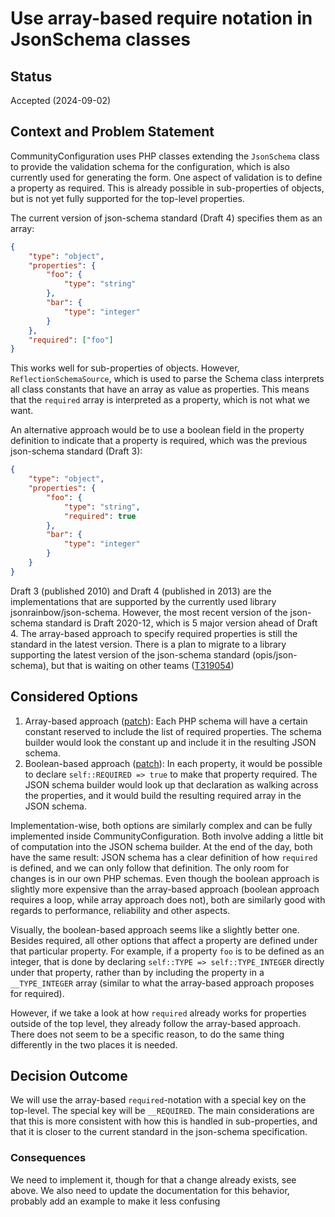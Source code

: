 # Use array-based require notation in JsonSchema classes

## Status

Accepted (2024-09-02)

## Context and Problem Statement

CommunityConfiguration uses PHP classes extending the `JsonSchema` class to provide the validation schema for the configuration,
which is also currently used for generating the form.
One aspect of validation is to define a property as required.
This is already possible in sub-properties of objects, but is not yet fully supported for the top-level properties.

The current version of json-schema standard (Draft 4) specifies them as an array:
```json
{
    "type": "object",
    "properties": {
        "foo": {
            "type": "string"
        },
        "bar": {
            "type": "integer"
        }
    },
    "required": ["foo"]
}
```
This works well for sub-properties of objects. However, `ReflectionSchemaSource`, which is used to parse the Schema class
interprets all class constants that have an array as value as properties.
This means that the `required` array is interpreted as a property, which is not what we want.

An alternative approach would be to use a boolean field in the property definition to indicate that a property is required,
which was the previous json-schema standard (Draft 3):
```json
{
    "type": "object",
    "properties": {
        "foo": {
            "type": "string",
            "required": true
        },
        "bar": {
            "type": "integer"
        }
    }
}
```

Draft 3 (published 2010) and Draft 4 (published in 2013) are the implementations that are supported by the currently used library jsonrainbow/json-schema.
However, the most recent version of the json-schema standard is Draft 2020-12, which is 5 major version ahead of Draft 4.
The array-based approach to specify required properties is still the standard in the latest version.
There is a plan to migrate to a library supporting the latest version of the json-schema standard (opis/json-schema),
but that is waiting on other teams ([T319054](https://phabricator.wikimedia.org/T319054))

## Considered Options

1. Array-based approach ([patch](https://gerrit.wikimedia.org/r/c/mediawiki/extensions/CommunityConfiguration/+/1059149/4)): Each PHP schema will have a certain constant reserved to include the list of required properties. The schema builder would look the constant up and include it in the resulting JSON schema.
1. Boolean-based approach ([patch](https://gerrit.wikimedia.org/r/c/mediawiki/extensions/CommunityConfiguration/+/1063158)): In each property, it would be possible to declare `self::REQUIRED => true` to make that property required. The JSON schema builder would look up that declaration as walking across the properties, and it would build the resulting required array in the JSON schema.

Implementation-wise, both options are similarly complex and can be fully implemented inside CommunityConfiguration.
Both involve adding a little bit of computation into the JSON schema builder.
At the end of the day, both have the same result: JSON schema has a clear definition of how `required` is defined, and we can only follow that definition.
The only room for changes is in our own PHP schemas.
Even though the boolean approach is slightly more expensive than the array-based approach (boolean approach requires a loop, while array approach does not),
both are similarly good with regards to performance, reliability and other aspects.

Visually, the boolean-based approach seems like a slightly better one.
Besides required, all other options that affect a property are defined under that particular property.
For example, if a property `foo` is to be defined as an integer, that is done by declaring `self::TYPE => self::TYPE_INTEGER` directly under that property,
rather than by including the property in a `__TYPE_INTEGER` array (similar to what the array-based approach proposes for required).

However, if we take a look at how `required` already works for properties outside of the top level, they already follow the array-based approach.
There does not seem to be a specific reason, to do the same thing differently in the two places it is needed.


## Decision Outcome

We will use the array-based `required`-notation with a special key on the top-level. The special key will be `__REQUIRED`.
The main considerations are that this is more consistent with how this is handled in sub-properties,
and that it is closer to the current standard in the json-schema specification.

### Consequences

We need to implement it, though for that a change already exists, see above.
We also need to update the documentation for this behavior, probably add an example to make it less confusing
